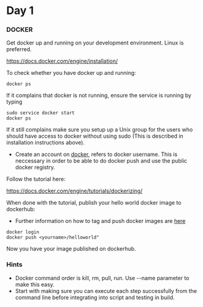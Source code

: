 # Day 1

### DOCKER

Get docker up and running on your development environment. Linux is preferred.

https://docs.docker.com/engine/installation/

To check whether you have docker up and running:
```
docker ps
```
If it complains that docker is not running, ensure the service is running by typing
```
sudo service docker start
docker ps
```
If it still complains make sure you setup up a Unix group for the users who should have access to docker without using sudo (This is described in installation instructions above).

* Create an account on [docker](https://www.docker.com/), <yourname> refers to docker username. This is neccessary in order to be able to do docker push and use the public docker registry.

Follow the tutorial here:

https://docs.docker.com/engine/tutorials/dockerizing/

When done with the tutorial, publish your hello world docker image to dockerhub:
* Further information on how to tag and push docker images are [here](https://docs.docker.com/engine/getstarted/step_six/)   
```
docker login
docker push <yourname>/helloworld"
```

Now you have your image published on dockerhub.

### Hints
* Docker command order is kill, rm, pull, run. Use --name parameter to make this easy.
* Start with making sure you can execute each step successfully from the command line before integrating into script and testing in build.

